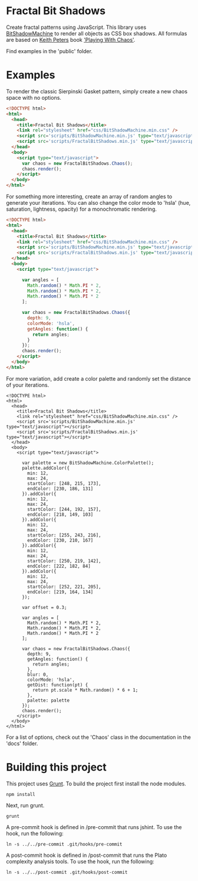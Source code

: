 Fractal Bit Shadows
======

Create fractal patterns using JavaScript. This library uses [BitShadowMachine](https://github.com/foldi/Bit-Shadow-Machine) to render all objects as CSS box shadows. All formulas are based on [Keith Peters](http://www.bit-101.com/blog/) book ['Playing With Chaos'](http://www.amazon.com/Playing-Chaos-Programming-Attractors-ebook/dp/B00FA9CX2Y/ref=sr_1_1?ie=UTF8&qid=1381004423&sr=8-1&keywords=playing+with+chaos).

Find examples in the 'public' folder.

Examples
======

To render the classic Sierpinski Gasket pattern, simply create a new chaos space with no options.

```html
<!DOCTYPE html>
<html>
  <head>
    <title>Fractal Bit Shadows</title>
    <link rel="stylesheet" href="css/BitShadowMachine.min.css" />
    <script src='scripts/BitShadowMachine.min.js' type="text/javascript"></script>
    <script src='scripts/FractalBitShadows.min.js' type="text/javascript"></script>
  </head>
  <body>
    <script type="text/javascript">
      var chaos = new FractalBitShadows.Chaos();
      chaos.render();
    </script>
  </body>
</html>
```

For something more interesting, create an array of random angles to generate your iterations. You can also change the color mode
to 'hsla' (hue, saturation, lightness, opacity) for a monochromatic rendering.

```html
<!DOCTYPE html>
<html>
  <head>
    <title>Fractal Bit Shadows</title>
    <link rel="stylesheet" href="css/BitShadowMachine.min.css" />
    <script src='scripts/BitShadowMachine.min.js' type="text/javascript"></script>
    <script src='scripts/FractalBitShadows.min.js' type="text/javascript"></script>
  </head>
  <body>
    <script type="text/javascript">

      var angles = [
        Math.random() * Math.PI * 2,
        Math.random() * Math.PI * 2,
        Math.random() * Math.PI * 2
      ];

      var chaos = new FractalBitShadows.Chaos({
        depth: 9,
        colorMode: 'hsla',
        getAngles: function() {
          return angles;
        }
      });
      chaos.render();
    </script>
  </body>
</html>
```

For more variation, add create a color palette and randomly set the distance of your iterations.

```
<!DOCTYPE html>
<html>
  <head>
    <title>Fractal Bit Shadows</title>
    <link rel="stylesheet" href="css/BitShadowMachine.min.css" />
    <script src='scripts/BitShadowMachine.min.js' type="text/javascript"></script>
    <script src='scripts/FractalBitShadows.min.js' type="text/javascript"></script>
  </head>
  <body>
    <script type="text/javascript">

      var palette = new BitShadowMachine.ColorPalette();
      palette.addColor({
        min: 12,
        max: 24,
        startColor: [248, 215, 173],
        endColor: [230, 186, 131]
      }).addColor({
        min: 12,
        max: 24,
        startColor: [244, 192, 157],
        endColor: [218, 149, 103]
      }).addColor({
        min: 12,
        max: 24,
        startColor: [255, 243, 216],
        endColor: [230, 210, 167]
      }).addColor({
        min: 12,
        max: 24,
        startColor: [250, 219, 142],
        endColor: [222, 182, 84]
      }).addColor({
        min: 12,
        max: 24,
        startColor: [252, 221, 205],
        endColor: [219, 164, 134]
      });

      var offset = 0.3;

      var angles = [
        Math.random() * Math.PI * 2,
        Math.random() * Math.PI * 2,
        Math.random() * Math.PI * 2
      ];

      var chaos = new FractalBitShadows.Chaos({
        depth: 9,
        getAngles: function() {
          return angles;
        },
        blur: 0,
        colorMode: 'hsla',
        getDist: function(pt) {
          return pt.scale * Math.random() * 6 + 1;
        },
        palette: palette
      });
      chaos.render();
    </script>
  </body>
</html>
```

For a list of options, check out the 'Chaos' class in the documentation in the 'docs' folder.

Building this project
======

This project uses [Grunt](http://gruntjs.com). To build the project first install the node modules.

```
npm install
```

Next, run grunt.

```
grunt
```

A pre-commit hook is defined in /pre-commit that runs jshint. To use the hook, run the following:

```
ln -s ../../pre-commit .git/hooks/pre-commit
```

A post-commit hook is defined in /post-commit that runs the Plato complexity analysis tools. To use the hook, run the following:

```
ln -s ../../post-commit .git/hooks/post-commit
```
